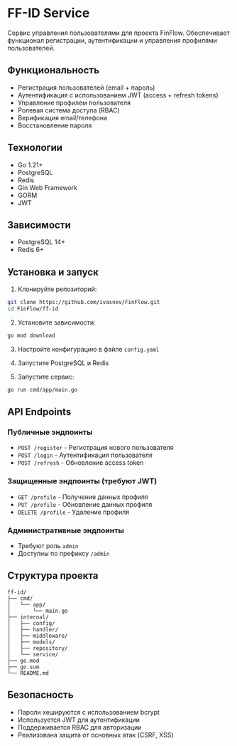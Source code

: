 # FF-ID Service

Сервис управления пользователями для проекта FinFlow. Обеспечивает функционал регистрации, аутентификации и управления профилями пользователей.

## Функциональность

- Регистрация пользователей (email + пароль)
- Аутентификация с использованием JWT (access + refresh tokens)
- Управление профилем пользователя
- Ролевая система доступа (RBAC)
- Верификация email/телефона
- Восстановление пароля

## Технологии

- Go 1.21+
- PostgreSQL
- Redis
- Gin Web Framework
- GORM
- JWT

## Зависимости

- PostgreSQL 14+
- Redis 6+

## Установка и запуск

1. Клонируйте репозиторий:
```bash
git clone https://github.com/ivasnev/FinFlow.git
cd FinFlow/ff-id
```

2. Установите зависимости:
```bash
go mod download
```

3. Настройте конфигурацию в файле `config.yaml`

4. Запустите PostgreSQL и Redis

5. Запустите сервис:
```bash
go run cmd/app/main.go
```

## API Endpoints

### Публичные эндпоинты

- `POST /register` - Регистрация нового пользователя
- `POST /login` - Аутентификация пользователя
- `POST /refresh` - Обновление access token

### Защищенные эндпоинты (требуют JWT)

- `GET /profile` - Получение данных профиля
- `PUT /profile` - Обновление данных профиля
- `DELETE /profile` - Удаление профиля

### Административные эндпоинты

- Требуют роль `admin`
- Доступны по префиксу `/admin`

## Структура проекта

```
ff-id/
├── cmd/
│   └── app/
│       └── main.go
├── internal/
│   ├── config/
│   ├── handler/
│   ├── middleware/
│   ├── models/
│   ├── repository/
│   └── service/
├── go.mod
├── go.sum
└── README.md
```

## Безопасность

- Пароли хешируются с использованием bcrypt
- Используется JWT для аутентификации
- Поддерживается RBAC для авторизации
- Реализована защита от основных атак (CSRF, XSS) 